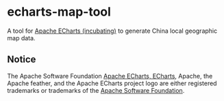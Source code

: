# echarts-map-tool

A tool for [Apache ECharts (incubating)](https://github.com/apache/incubator-echarts) to generate China local geographic map data.

## Notice

The Apache Software Foundation [Apache ECharts, ECharts](https://echarts.apache.org/), Apache, the Apache feather, and the Apache ECharts project logo are either registered trademarks or trademarks of the [Apache Software Foundation](https://www.apache.org/).

